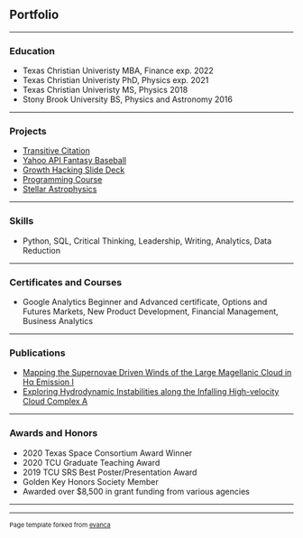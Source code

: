 ## Portfolio

---

### Education

- Texas Christian Univeristy MBA, Finance exp. 2022
- Texas Christian Univeristy PhD, Physics exp. 2021
- Texas Christian Univeristy MS, Physics 2018
- Stony Brook University BS, Physics and Astronomy 2016

---

### Projects

- [Transitive Citation](https://github.com/dciampa/transitivecitation)
- [Yahoo API Fantasy Baseball](https://github.com/dciampa)
- [Growth Hacking Slide Deck](/pdf/MiventureGrowthHackingSlideDeck.pdf)
- [Programming Course](https://github.com/dciampa/PHY50733)
- [Stellar Astrophysics](https://github.com/dciampa/PHY50743)

---

### Skills

- Python, SQL, Critical Thinking, Leadership, Writing, Analytics, Data Reduction

---

### Certificates and Courses

- Google Analytics Beginner and Advanced certificate, Options and Futures Markets, New Product Development, Financial Management, Business Analytics

---

### Publications

- [Mapping the Supernovae Driven Winds of the Large Magellanic Cloud in Hα Emission I](https://ui.adsabs.harvard.edu/abs/2021ApJ...908...62C/abstract)
- [Exploring Hydrodynamic Instabilities along the Infalling High-velocity Cloud Complex A](https://ui.adsabs.harvard.edu/abs/2020ApJ...902..154B/abstract)

---
### Awards and Honors

- 2020 Texas Space Consortium Award Winner
- 2020 TCU Graduate Teaching Award
- 2019 TCU SRS Best Poster/Presentation Award
- Golden Key Honors Society Member
- Awarded over $8,500 in grant funding from various agencies

---

---
<p style="font-size:11px">Page template forked from <a href="https://github.com/evanca/quick-portfolio">evanca</a></p>
<!-- Remove above link if you don't want to attibute -->
